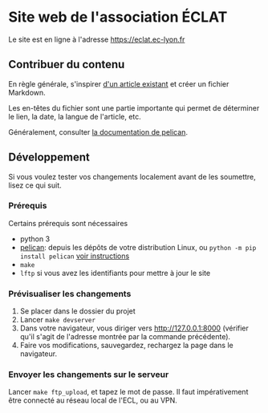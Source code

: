 # Site web de l'association ÉCLAT

Le site est en ligne à l'adresse https://eclat.ec-lyon.fr

## Contribuer du contenu

En règle générale, s'inspirer [d'un article
existant](content/events/2019/2019-10-11-coffee_FR.md) et créer un fichier
Markdown.

Les en-têtes du fichier sont une partie importante qui permet de déterminer le
lien, la date, la langue de l'article, etc.

Généralement, consulter [la
documentation de pelican](https://docs.getpelican.com/en/stable/content.html).

## Développement

Si vous voulez tester vos changements localement avant de les soumettre, lisez
ce qui suit.

### Prérequis

Certains prérequis sont nécessaires
 * python 3
 * [pelican](https://blog.getpelican.com/): depuis les dépôts de votre
distribution Linux, ou `python -m pip install pelican` [voir
instructions](https://docs.getpelican.com/en/stable/install.html)
 * `make`
 * `lftp` si vous avez les identifiants pour mettre à jour le site

### Prévisualiser les changements

 1. Se placer dans le dossier du projet
 2. Lancer `make devserver`
 3. Dans votre navigateur, vous diriger vers http://127.0.0.1:8000 (vérifier
    qu'il s'agit de l'adresse montrée par la commande précédente).
 4. Faire vos modifications, sauvegardez, rechargez la page dans le navigateur.

### Envoyer les changements sur le serveur

Lancer `make ftp_upload`, et tapez le mot de passe. Il faut impérativement être
connecté au réseau local de l'ECL, ou au VPN.
